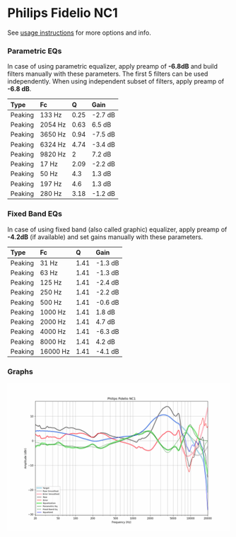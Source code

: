 # Philips Fidelio NC1
See [usage instructions](https://github.com/jaakkopasanen/AutoEq#usage) for more options and info.

### Parametric EQs
In case of using parametric equalizer, apply preamp of **-6.8dB** and build filters manually
with these parameters. The first 5 filters can be used independently.
When using independent subset of filters, apply preamp of **-6.8 dB**.

| Type    | Fc      |    Q | Gain    |
|:--------|:--------|:-----|:--------|
| Peaking | 133 Hz  | 0.25 | -2.7 dB |
| Peaking | 2054 Hz | 0.63 | 6.5 dB  |
| Peaking | 3650 Hz | 0.94 | -7.5 dB |
| Peaking | 6324 Hz | 4.74 | -3.4 dB |
| Peaking | 9820 Hz | 2    | 7.2 dB  |
| Peaking | 17 Hz   | 2.09 | -2.2 dB |
| Peaking | 50 Hz   | 4.3  | 1.3 dB  |
| Peaking | 197 Hz  | 4.6  | 1.3 dB  |
| Peaking | 280 Hz  | 3.18 | -1.2 dB |

### Fixed Band EQs
In case of using fixed band (also called graphic) equalizer, apply preamp of **-4.2dB**
(if available) and set gains manually with these parameters.

| Type    | Fc       |    Q | Gain    |
|:--------|:---------|:-----|:--------|
| Peaking | 31 Hz    | 1.41 | -1.3 dB |
| Peaking | 63 Hz    | 1.41 | -1.3 dB |
| Peaking | 125 Hz   | 1.41 | -2.4 dB |
| Peaking | 250 Hz   | 1.41 | -2.2 dB |
| Peaking | 500 Hz   | 1.41 | -0.6 dB |
| Peaking | 1000 Hz  | 1.41 | 1.8 dB  |
| Peaking | 2000 Hz  | 1.41 | 4.7 dB  |
| Peaking | 4000 Hz  | 1.41 | -6.3 dB |
| Peaking | 8000 Hz  | 1.41 | 4.2 dB  |
| Peaking | 16000 Hz | 1.41 | -4.1 dB |

### Graphs
![](./Philips%20Fidelio%20NC1.png)